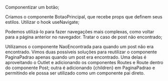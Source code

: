 Componentizar um botão;

Criamos o componente BotaoPrincipal, que recebe props que definem seus estilos.
Utilizar o hook useNavigate;

Podemos utilizá-lo para fazer navegações mais complexas, como voltar para a página anterior no navegador.
Tratar o caso de post não encontrado;

Utilizamos o componente NaoEncontrada para quando um post não era encontrado. Vimos duas possíveis soluções para reutilizar o componente PaginaPadrao apenas quando um post era encontrado. Uma delas é aproveitando o Outlet e adicionando os componentes Routes e Route dentro do componente Post; outra é adicionando {children} em PaginaPadrao e permitindo ele possa ser utilizado como um componente pai direto.